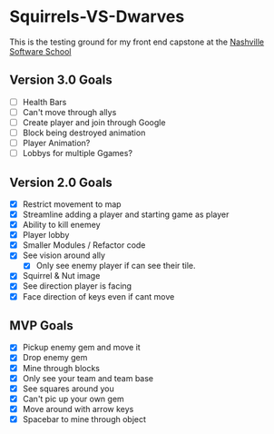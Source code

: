# Squirrels-VS-Dwarves
This is the testing ground for my front end capstone at the [Nashville Software School](http://nashvillesoftwareschool.com/)


## Version 3.0 Goals
- [ ] Health Bars
- [ ] Can't move through allys
- [ ] Create player and join through Google
- [ ] Block being destroyed animation
- [ ] Player Animation?
- [ ] Lobbys for multiple Ggames?

## Version 2.0 Goals
- [x] Restrict movement to map
- [x] Streamline adding a player and starting game as player
- [x] Ability to kill enemey
- [x] Player lobby
- [x] Smaller Modules / Refactor code
- [x] See vision around ally
    - [x] Only see enemy player if can see their tile.
- [x] Squirrel & Nut image
- [x] See direction player is facing
- [x] Face direction of keys even if cant move

## MVP Goals
- [x] Pickup enemy gem and move it
- [x] Drop enemy gem
- [x] Mine through blocks
- [x] Only see your team and team base
- [x] See squares around you
- [x] Can't pic up your own gem
- [x] Move around with arrow keys
- [x] Spacebar to mine through object